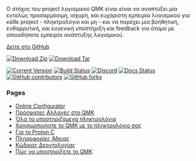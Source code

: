 Ο στόχος του project λογισμικού QMK είναι είναι να αναπτύξει μία εντελώς προσαρμόσιμη, ισχυρή, και ευχάριστη εμπειρία λογισμικού για κάθε project - πληκτρολόγιο και μη - και να παρέχει μία βοηθητική, ενθαρρυτική, και ευγενική υποστήριξη και feedback για άτομα με οποιαδήποτε εμπειρία ανάπτυξης λογισμικού.

[Δείτε στο <i class="fa fa-github" aria-hidden="true"></i> GitHub](https://github.com/qmk/qmk_firmware)

[![Download Zip](https://img.shields.io/badge/download-zip-blue.svg)](https://github.com/qmk/qmk_firmware/zipball/master)
[![Download Tar](https://img.shields.io/badge/download-tar-blue.svg)](https://github.com/qmk/qmk_firmware/tarball/master)

[![Current Version](https://img.shields.io/github/tag/qmk/qmk_firmware.svg)](https://github.com/qmk/qmk_firmware/tags)
[![Build Status](https://travis-ci.org/qmk/qmk_firmware.svg?branch=master)](https://travis-ci.org/qmk/qmk_firmware)
[![Discord](https://img.shields.io/discord/440868230475677696.svg)](https://discord.gg/Uq7gcHh)
[![Docs Status](https://img.shields.io/badge/docs-ready-orange.svg)](https://docs.qmk.fm)
[![GitHub contributors](https://img.shields.io/github/contributors/qmk/qmk_firmware.svg)](https://github.com/qmk/qmk_firmware/pulse/monthly)
[![GitHub forks](https://img.shields.io/github/forks/qmk/qmk_firmware.svg?style=social&label=Fork)](https://github.com/qmk/qmk_firmware/)

### Pages

* [Online Configurator](https://config.qmk.fm)
* [Πρόσφατες Αλλαγές στο QMK](/el/changes/)
* [Όλα τα υποστηριζόμενα πληκτρολόγια](/keyboards/)
* [Χρησιμοποιήστε το QMK με το πληκτρολόγιο σας](/powered/)
* [Για το Proton C](/proton-c/)
* [Πληροφορίες Άδειας](/license/)
* [Κώδικας Δεοντολογίας](/coc/)
* [Πώς να υποστηρίξετε το QMK](/support/)
